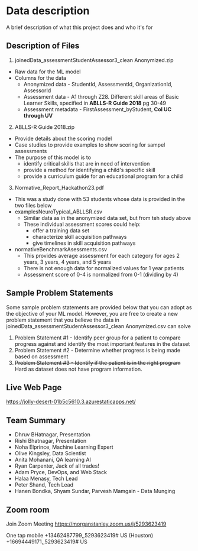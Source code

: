 # Data description

A brief description of what this project does and who it's for

## Description of Files

1. joinedData_assessmentStudentAssessor3_clean Anonymized.zip
  * Raw data for the ML model
  * Columns for the data
    * Anonymized data - StudentId, AssessmentId, OrganizationId, AssessorId
    * Assessment data - A1 through Z28. Different skill areas of Basic Learner Skills, specified in **ABLLS-R Guide 2018** pg 30-49
    * Assessment metadata - FirstAssessment_byStudent, **Col UC through UV**
2.  ABLLS-R Guide 2018.zip
  * Provide details about the scoring model 
  * Case studies to provide examples to show scoring for sampel assessments
  * The purpose of this model is to 
    * identify critical skills that are in need of intervention
    * provide a method for identifying a child's specific skill
    * provide a curriculum guide for an educational program for a child
3.  Normative_Report_Hackathon23.pdf
  * This was a study done with 53 students whose data is provided in the two files below
  * examplesNeuroTypical_ABLLSR.csv
    * Similar data as in the anonymized data set, but from teh study above
    * These individual assessment scores could help:
      * offer a training data set
      * characterize skill acquisition pathways
      * give timelines in skill acquisition pathways
  * normativeBenchmarkAsessments.csv
    * This provides average assessment for each category for ages 2 years, 3 years, 4 years, and 5 years
    * There is not enough data for normalized values for 1 year patients
    * Assessment score of 0-4 is normalized from 0-1 (dividing by 4)

## Sample Problem Statements

Some sample problem statements are provided below that you can adopt as the objective of your ML model. However, you are free to create a new problem statement that you believe the data in joinedData_assessmentStudentAssessor3_clean Anonymized.csv can solve

1. Problem Statement #1 - Identify peer group for a patient to compare progress against and identify the most important features in the dataset
2. Problem Statement #2 - Determine whether progress is being made based on assessment
3. ~~Problem Statement #3 - Identify if the patient is in the right program~~ Hard as dataset does not have program information.

## Live Web Page
https://jolly-desert-01b5c5610.3.azurestaticapps.net/

## Team Summary
* Dhruv BHatnagar, Presentation
* Rishi Bhatnagar, Presentation
* Noha Elprince, Machine Learning Expert
* Olive Kingsley, Data Scientist
* Anita Mohanani, QA learning AI
* Ryan Carpenter, Jack of all trades!
* Adam Pryce, DevOps, and Web Stack
* Halaa Menasy,	Tech Lead
* Peter Shand,	Tech Lead
* Hanen Bondka, Shyam Sundar, Parvesh Mamgain -  Data Munging

## Zoom room
Join Zoom Meeting
https://morganstanley.zoom.us/j/5293623419

One tap mobile
+13462487799,,5293623419# US (Houston)
+16694449171,,5293623419# US
